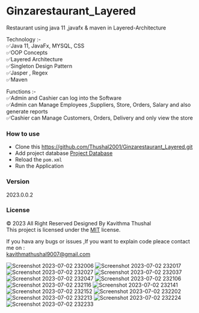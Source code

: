 # Ginzarestaurant_Layered
Restaurant using java 11 ,javafx &amp; maven in Layered-Architecture

Technology :-<br/>
✅Java 11, JavaFx, MYSQL, CSS<br/>
✅OOP Concepts<br/>
✅Layered Architecture<br/>
✅Singleton Design Pattern<br/>
✅Jasper , Regex<br/>
✅Maven<br/>

Functions :-<br/>
✅Admin and Cashier can log into the Software<br/>
✅Admin can Manage Employees ,Suppliers, Store, Orders, Salary and also generate reports<br/>
✅Cashier can Manage Customers, Orders, Delivery and only view the store

### How to use
* Clone this https://github.com/Thushal2001/Ginzarestaurant_Layered.git
* Add project database [Project Database](https://github.com/Thushal2001/Ginzarestaurant_Layered/blob/master/Project%20Database)
* Reload the `pom.xml`
* Run the Application

### Version
2023.0.0.2

### License
© 2023 All Right Reserved Designed By Kavithma Thushal<br/>
This project is licensed under the [MIT](LICENSE) license.

If you hava any bugs or issues ,If you want to explain code pleace contact me on :<br/> 
[kavithmathushal9007@gmail.com](https://www.kavithmathushal9007@gmail.com)

![Screenshot 2023-07-02 232006](https://github.com/Thushal2001/Ginzarestaurant/assets/125787087/c9ebe806-469b-4070-8a3f-ab395f6a9c89)
![Screenshot 2023-07-02 232017](https://github.com/Thushal2001/Ginzarestaurant/assets/125787087/d53cca52-3f9f-4a59-92ac-ba0992bce626)
![Screenshot 2023-07-02 232027](https://github.com/Thushal2001/Ginzarestaurant/assets/125787087/1873cad4-f5c9-4ed0-b12a-b70dbbb873dc)
![Screenshot 2023-07-02 232037](https://github.com/Thushal2001/Ginzarestaurant/assets/125787087/f7c30672-9ccd-45fb-a212-20f91e8681a0)
![Screenshot 2023-07-02 232047](https://github.com/Thushal2001/Ginzarestaurant/assets/125787087/a9e33dea-d4c7-40fc-a630-af8a17db4034)
![Screenshot 2023-07-02 232106](https://github.com/Thushal2001/Ginzarestaurant/assets/125787087/5bf7533d-ea87-4956-bfae-1c3685eb2494)
![Screenshot 2023-07-02 232116](https://github.com/Thushal2001/Ginzarestaurant/assets/125787087/21ee916c-0122-44c2-aeea-cdcf9c01c77f)
![Screenshot 2023-07-02 232141](https://github.com/Thushal2001/Ginzarestaurant/assets/125787087/c3fc7202-5a27-4fb5-9e88-ada0bab025fd)
![Screenshot 2023-07-02 232152](https://github.com/Thushal2001/Ginzarestaurant/assets/125787087/32ae3012-54f2-4727-b728-7b4ed2b17af1)
![Screenshot 2023-07-02 232202](https://github.com/Thushal2001/Ginzarestaurant/assets/125787087/48128f74-b64b-493c-b0fe-06ab0b72696d)
![Screenshot 2023-07-02 232213](https://github.com/Thushal2001/Ginzarestaurant/assets/125787087/8be67bde-56d9-40a5-8b6a-a724ff5ff958)
![Screenshot 2023-07-02 232224](https://github.com/Thushal2001/Ginzarestaurant/assets/125787087/02f4bb0e-bc60-4748-8048-fbc6525d9f83)
![Screenshot 2023-07-02 232233](https://github.com/Thushal2001/Ginzarestaurant/assets/125787087/af1cceec-fce0-422f-8493-5a2c8a53b47d)

